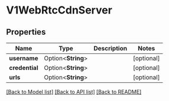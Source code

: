 # V1WebRtcCdnServer

## Properties

Name | Type | Description | Notes
------------ | ------------- | ------------- | -------------
**username** | Option<**String**> |  | [optional]
**credential** | Option<**String**> |  | [optional]
**urls** | Option<**String**> |  | [optional]

[[Back to Model list]](../README.md#documentation-for-models) [[Back to API list]](../README.md#documentation-for-api-endpoints) [[Back to README]](../README.md)


